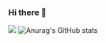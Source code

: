 ### Hi there 👋

<!--
**ddr4869/ddr4869** is a ✨ _special_ ✨ repository because its `README.md` (this file) appears on your GitHub profile.

Here are some ideas to get you started:

- 🔭 I’m currently working on ...
- 🌱 I’m currently learning ...
- 👯 I’m looking to collaborate on ...
- 🤔 I’m looking for help with ...
- 💬 Ask me about ...
- 📫 How to reach me: ...
- 😄 Pronouns: ...
- ⚡ Fun fact: ...
-->
<a href="www.google.com" target="_blank"><img src="https://img.shields.io/badge/000000?style=plastic&logo=C71A36&logoColor=000000"/></a>
![Anurag's GitHub stats](https://github-readme-stats.vercel.app/api?username=사용자ID&show_icons=true&theme=radical)
